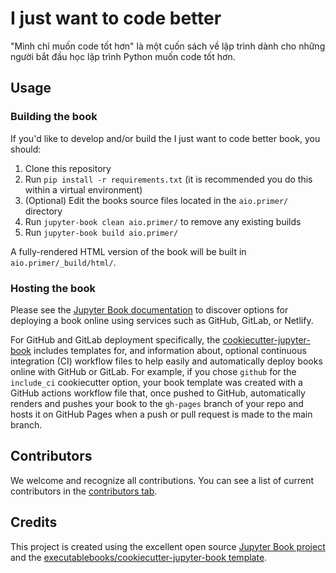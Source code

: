 # I just want to code better

"Mình chỉ muốn code tốt hơn" là một cuốn sách về lập trình dành cho những người bắt đầu học lập trình Python muốn code tốt hơn.

## Usage

### Building the book

If you'd like to develop and/or build the I just want to code better book, you should:

1. Clone this repository
2. Run `pip install -r requirements.txt` (it is recommended you do this within a virtual environment)
3. (Optional) Edit the books source files located in the `aio.primer/` directory
4. Run `jupyter-book clean aio.primer/` to remove any existing builds
5. Run `jupyter-book build aio.primer/`

A fully-rendered HTML version of the book will be built in `aio.primer/_build/html/`.

### Hosting the book

Please see the [Jupyter Book documentation](https://jupyterbook.org/publish/web.html) to discover options for deploying a book online using services such as GitHub, GitLab, or Netlify.

For GitHub and GitLab deployment specifically, the [cookiecutter-jupyter-book](https://github.com/executablebooks/cookiecutter-jupyter-book) includes templates for, and information about, optional continuous integration (CI) workflow files to help easily and automatically deploy books online with GitHub or GitLab. For example, if you chose `github` for the `include_ci` cookiecutter option, your book template was created with a GitHub actions workflow file that, once pushed to GitHub, automatically renders and pushes your book to the `gh-pages` branch of your repo and hosts it on GitHub Pages when a push or pull request is made to the main branch.

## Contributors

We welcome and recognize all contributions. You can see a list of current contributors in the [contributors tab](https://github.com/NguyenDinhTiem/aio.primer/graphs/contributors).

## Credits

This project is created using the excellent open source [Jupyter Book project](https://jupyterbook.org/) and the [executablebooks/cookiecutter-jupyter-book template](https://github.com/executablebooks/cookiecutter-jupyter-book).

